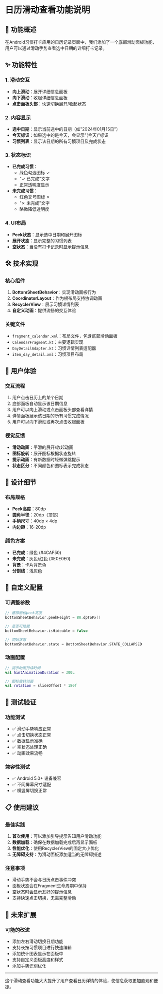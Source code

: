 # 日历滑动查看功能说明

## 🎯 功能概述

在Android习惯打卡应用的日历记录页面中，我们添加了一个底部滑动面板功能，用户可以通过滑动手势查看选中日期的详细打卡记录。

## ✨ 功能特性

### 1. 滑动交互
- **向上滑动**：展开详细信息面板
- **向下滑动**：收起详细信息面板
- **点击面板头部**：快速切换展开/收起状态

### 2. 内容显示
- **选中日期**：显示当前选中的日期（如"2024年01月15日"）
- **今天标识**：如果选中的是今天，会显示"(今天)"标识
- **习惯列表**：显示该日期的所有习惯项目及完成状态

### 3. 状态标识
- **已完成习惯**：
  - 绿色勾选图标 ✓
  - "✓ 已完成"文字
  - 正常透明度显示
- **未完成习惯**：
  - 红色叉号图标 ✗
  - "✗ 未完成"文字
  - 略微降低透明度

### 4. UI布局
- **Peek状态**：显示选中日期和展开图标
- **展开状态**：显示完整的习惯列表
- **空状态**：当没有打卡记录时显示提示信息

## 🛠️ 技术实现

### 核心组件
1. **BottomSheetBehavior**：实现滑动面板行为
2. **CoordinatorLayout**：作为根布局支持协调动画
3. **RecyclerView**：展示习惯详情列表
4. **自定义动画**：提供流畅的交互体验

### 关键文件
- `fragment_calendar.xml`：布局文件，包含底部滑动面板
- `CalendarFragment.kt`：主要逻辑实现
- `DayDetailAdapter.kt`：习惯详情列表适配器
- `item_day_detail.xml`：习惯项目布局

## 📱 用户体验

### 交互流程
1. 用户点击日历上的某个日期
2. 底部面板自动显示该日期信息
3. 用户可以向上滑动或点击面板头部查看详情
4. 详情面板展示该日期的所有习惯完成情况
5. 用户可以向下滑动或再次点击收起面板

### 视觉反馈
- **滑动动画**：平滑的展开/收起动画
- **图标旋转**：展开图标根据状态旋转
- **提示动画**：有新数据时轻微弹跳提示
- **状态区分**：不同颜色和图标表示完成状态

## 🎨 设计细节

### 布局规格
- **Peek高度**：80dp
- **圆角半径**：20dp（顶部）
- **手柄尺寸**：40dp × 4dp
- **内边距**：16-20dp

### 颜色方案
- **已完成**：绿色 (#4CAF50)
- **未完成**：灰色/红色 (#E0E0E0)
- **背景**：卡片背景色
- **分割线**：浅灰色

## 🔧 自定义配置

### 可调整参数
```kotlin
// 底部面板peek高度
bottomSheetBehavior.peekHeight = 80.dpToPx()

// 是否可隐藏
bottomSheetBehavior.isHideable = false

// 初始状态
bottomSheetBehavior.state = BottomSheetBehavior.STATE_COLLAPSED
```

### 动画配置
```kotlin
// 提示动画持续时间
val hintAnimationDuration = 300L

// 图标旋转动画
val rotation = slideOffset * 180f
```

## 🧪 测试验证

### 功能测试
- ✅ 滑动手势响应正常
- ✅ 点击切换状态正常
- ✅ 数据显示准确
- ✅ 空状态处理正确
- ✅ 动画效果流畅

### 兼容性测试
- ✅ Android 5.0+ 设备兼容
- ✅ 不同屏幕尺寸适配
- ✅ 横竖屏切换正常

## 📋 使用建议

### 最佳实践
1. **首次使用**：可以添加引导提示告知用户滑动功能
2. **数据加载**：确保在数据加载完成后再显示面板
3. **性能优化**：使用RecyclerView的固定大小优化
4. **无障碍支持**：为滑动面板添加适当的无障碍描述

### 注意事项
- 滑动手势不会与日历点击事件冲突
- 面板状态会在Fragment生命周期中保持
- 空状态时会显示友好的提示信息
- 支持快速点击切换，无需完整滑动

## 🚀 未来扩展

### 可能的改进
- 添加左右滑动切换日期功能
- 支持长按习惯项目进行快速编辑
- 添加统计图表显示在面板中
- 支持自定义面板高度和样式
- 添加手势识别优化

---

这个滑动查看功能大大提升了用户查看日历详情的体验，使信息获取更加直观和便捷。
